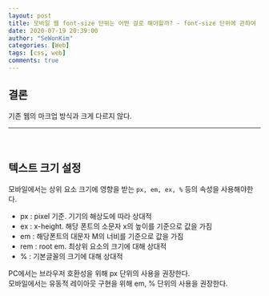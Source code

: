 ```yaml
---
layout: post
title: 모바일 웹 font-size 단위는 어떤 걸로 해야할까? - font-size 단위에 관하여
date: 2020-07-19 20:39:00
author: "SeWonKim"
categories: [Web]
tags: [css, web]
comments: true
---
```


## 결론

기존 웹의 마크업 방식과 크게 다르지 않다.
 　 
  　 

---
 　 
  　 
## 텍스트 크기 설정

모바일에서는 상위 요소 크기에 영향을 받는 `px, em, ex, %` 등의 속성을 사용해야한다.

- px : pixel 기준. 기기의 해상도에 따라 상대적
- ex : x-height. 해당 폰트의 소문자 x의 높이를 기준으로 값을 가짐
- em : 해당폰트의 대문자 M의 너비를 기준으로 값을 가짐
- rem : root em. 최상위 요소의 크기에 대해 상대적
- % : 기본글꼴의 크기에 대해 상대적
 　 
  　 
  　 

PC에서는 브라우저 호환성을 위해 px 단위의 사용을 권장한다.     
모바일에서는 유동적 레이아웃 구현을 위해 em, % 단위의 사용을 권장한다.
